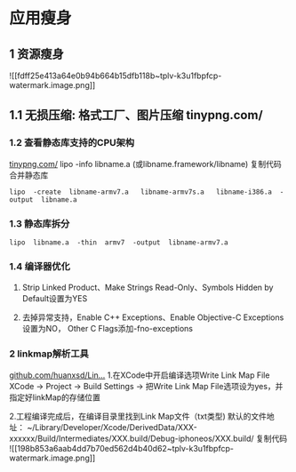 # 应用瘦身
## 1 资源瘦身
![[fdff25e413a64e0b94b664b15dfb118b~tplv-k3u1fbpfcp-watermark.image.png]]

## 1.1 无损压缩: 格式工厂、图片压缩  tinypng.com/ 
### 1.2 查看静态库支持的CPU架构

[tinypng.com/](https://tinypng.com/)
lipo -info libname.a (或libname.framework/libname)
复制代码
合并静态库
```shell
lipo  -create  libname-armv7.a   libname-armv7s.a   libname-i386.a  -output  libname.a
```

### 1.3 静态库拆分
```shell
lipo  libname.a  -thin  armv7  -output  libname-armv7.a
```

### 1.4 编译器优化

1. Strip Linked Product、Make Strings Read-Only、Symbols Hidden by Default设置为YES

2. 去掉异常支持，Enable C++ Exceptions、Enable Objective-C Exceptions设置为NO， Other C Flags添加-fno-exceptions

### 2 linkmap解析工具
 [github.com/huanxsd/Lin…](https://github.com/huanxsd/LinkMap) 
1.在XCode中开启编译选项Write Link Map File
XCode -> Project -> Build Settings -> 把Write Link Map File选项设为yes，并指定好linkMap的存储位置

2.工程编译完成后，在编译目录里找到Link Map文件（txt类型) 默认的文件地址：
~/Library/Developer/Xcode/DerivedData/XXX-xxxxxx/Build/Intermediates/XXX.build/Debug-iphoneos/XXX.build/
复制代码
![[198b853a6aab4dd7b70ed562d4b40d62~tplv-k3u1fbpfcp-watermark.image.png]]